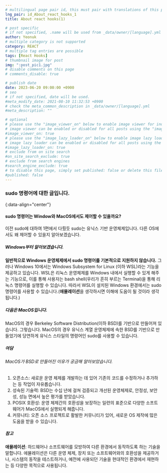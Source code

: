 ```yaml
---
# multilingual page pair id, this must pair with translations of this page. (This name must be unique)
lng_pair: id_About_react_hooks_1
title: About react hooks(1)

# post specific
# if not specified, .name will be used from _data/owner/[language].yml
author: Yeonuk
# multiple category is not supported
category: REACT
# multiple tag entries are possible
tags: [React Hooks]
# thumbnail image for post
img: ":post_pic1.jpg"
# disable comments on this page
# comments_disable: true

# publish date
date: 2023-06-20 09:00:00 +0900
# seo
# if not specified, date will be used.
#meta_modify_date: 2021-08-10 11:32:53 +0900
# check the meta_common_description in _data/owner/[language].yml
#meta_description: ""

# optional
# please use the "image_viewer_on" below to enable image viewer for individual pages or posts (_posts/ or [language]/_posts folders).
# image viewer can be enabled or disabled for all posts using the "image_viewer_posts: true" setting in _data/conf/main.yml.
#image_viewer_on: true
# please use the "image_lazy_loader_on" below to enable image lazy loader for individual pages or posts (_posts/ or [language]/_posts folders).
# image lazy loader can be enabled or disabled for all posts using the "image_lazy_loader_posts: true" setting in _data/conf/main.yml.
#image_lazy_loader_on: true
# exclude from on site search
#on_site_search_exclude: true
# exclude from search engines
#search_engine_exclude: true
# to disable this page, simply set published: false or delete this file
#published: false
---
```


<!-- outline-start -->

### sudo 명령어에 대한 글입니다.

{:data-align="center"}

<!-- outline-end -->

#### sudo 명령어는 Window와 MacOS에서도 제어할 수 있을까요?

이전 sudo에 대하여 1편에서 다뤘듯 sudo는 유닉스 기반 운영체제입니다. 다른 OS에서도 왜 제어할 수 있을지 알아보겠습니다.

##### Windows부터 알아보겠습니다.

**일반적으로 Windows 운영체제에서 sudo 명령어를 기본적으로 지원하지 않습니다.**
그러나 Windows 10에서는 Windows Subsystem for Linux (이하 WSL)라는 기능을 제공하고 있습니다. WSL은 리눅스 운영체제를 Windows 내에서 실행할 수 있게 해주는 기능으로, 이를 통해 사용자는 bash shell(우리가 흔히 부르는 Terminal)을 통해 리눅스 명령어를 실행할 수 있습니다. 따라서 WSL이 설치된 Windows 환경에서는 sudo 명령어를 사용할 수 있습니다.(**애뮬레이션**을 생각하시면 이해에 도움이 될 것이라 생각됩니다.)

##### 다음은 MacOS입니다.

MacOS의 경우 Berkeley Software Distribution(이하 BSD)를 기반으로 만들어져 있습니다. 그렇습니다. MacOS의 경우 유닉스 계열 운영체제에 속한 BSD를 기반으로 만들었기에 당연하게 유닉스 스타일의 명령어인 sudo를 사용할 수 있습니다.

##### 여담

###### MacOS가 BSD로 만들어진 이유가 궁금해 알아보았습니다.

1. 오픈소스: 새로운 운영 체제를 개발하는 데 있어 기존의 코드를 수정하거나 추가하는 등 작업이 자유롭습니다.
2. 성숙된 기술력: BSD는 수십 년에 걸쳐 검증되고 개선된 운영체제로, 안정성, 보안성, 성능 면에서 높은 평가를 받았습니다.
3. POSIX 호환성: 운영 체제간의 호환성을 보장하는 일련의 표준으로 다양한 소프트웨어가 MacOS에서 실행되게 해줍니다.
4. 커뮤니티: 오픈 소스 프로젝트로 활발한 커뮤니티가 있어, 새로운 OS 제작에 많은 도움을 받을 수 있습니다.

##### 참고

**애뮬레이션**: 하드웨어나 소프트웨어를 모방하여 다른 환경에서 동작하도록 하는 기술을 말합니다. 에뮬레이션은 다른 운영 체제, 장치 또는 소프트웨어와의 호환성을 제공하거나, 시스템의 동작을 테스트하거나, 예전에 사용되던 기술을 현대적인 환경에서 재현하는 등 다양한 목적으로 사용됩니다.
